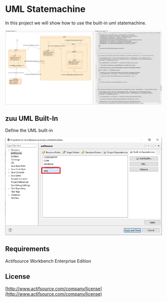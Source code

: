 # UML Statemachine
In this project we will show how to use the built-in uml statemachine.

![Uml Statemachine](images/umlstatemachine.png)


## zuu UML Built-In
Define the UML built-in

![Uml Statemachine Built-In](images/umlbuiltin.png)

## Requirements
Actifsource Workbench Enterprise Edition

## License
[http://www.actifsource.com/company/license](http://www.actifsource.com/company/license)

